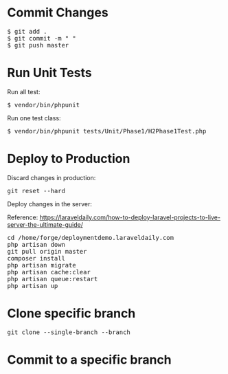 # Commit Changes

<pre>
$ git add .
$ git commit -m " "
$ git push master
</pre>

# Run Unit Tests

Run all test:

<pre>$ vendor/bin/phpunit</pre>

Run one test class:

<pre>$ vendor/bin/phpunit tests/Unit/Phase1/H2Phase1Test.php</pre>

# Deploy to Production

Discard changes in production:

<pre>git reset --hard</pre>

Deploy changes in the server:

Reference: https://laraveldaily.com/how-to-deploy-laravel-projects-to-live-server-the-ultimate-guide/

<pre>
cd /home/forge/deploymentdemo.laraveldaily.com
php artisan down
git pull origin master
composer install 
php artisan migrate
php artisan cache:clear
php artisan queue:restart
php artisan up
</pre>

# Clone specific branch

<pre>git clone --single-branch --branch <branchname> <remote-repo></pre>

# Commit to a specific branch


